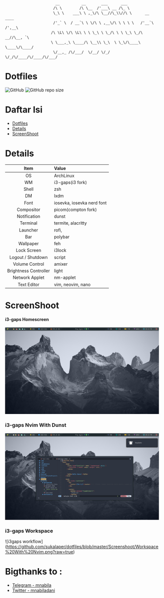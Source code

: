 ```
                       __          __       ___      ___
                      /\ \        /\ \__  /'___\ __ /\_ \
                      \_\ \    ___\ \ ,_\/\ \__//\_\\//\ \      __    ____
                      /'_` \  / __`\ \ \/\ \ ,__\/\ \ \ \ \   /'__`\ /',__\
                     /\ \L\ \/\ \L\ \ \ \_\ \ \_/\ \ \ \_\ \_/\  __//\__, `\
                     \ \___,_\ \____/\ \__\\ \_\  \ \_\/\____\ \____\/\____/
                      \/__,_ /\/___/  \/__/ \/_/   \/_/\/____/\/____/\/___/
```

# Dotfiles

![GitHub](https://img.shields.io/github/license/sukalaper/dotfiles?style=for-the-badge)
![GitHub repo size](https://img.shields.io/github/repo-size/sukalaper/dotfiles?label=dotfiles%20Size&style=for-the-badge)

# Daftar Isi

<!-- TOC depthFrom:2 -->

- [Dotfiles](#Dotfiles)
- [Details](#Details)
- [ScreenShoot](#ScreenShoot)

<!-- /TOC -->

# Details

|         Item          | Value                                           |
| :-------------------: | :---------------------------------------------- |
|          OS           | ArchLinux                                       |
|          WM           | i3-gaps(i3 fork)                                |
|         Shell         | zsh                                             |
|          DM           | lxdm                                            |
|         Font          | iosevka, iosevka nerd font                      |
|      Compositor       | picom(compton fork)                             |
|     Notification       | dunst                                           |
|       Terminal        | termite, alacritty                              |
|       Launcher        | rofi,                                            |
|          Bar          | polybar                                         |
|       Wallpaper       | feh                                             |
|      Lock Screen      | i3lock                                          |
|   Logout / Shutdown   | script                                          |
|    Volume Control     | amixer                                          |
| Brightness Controller | light                                           |
|    Network Applet     | nm-applet                                       |
|      Text Editor      | vim, neovim, nano                               |

# ScreenShoot

#### i3-gaps Homescreen

![i3gaps](https://github.com/sukalaper/dotfiles/blob/master/Screenshoot/Homescreen.png?raw=true)

### i3-gaps Nvim With Dunst
![i3gaps workflow](https://github.com/sukalaper/dotfiles/blob/master/Screenshoot/Nvim%20With%20Dunst.png?raw=true)

### i3-gaps Workspace
![i3gaps workflow] (https://github.com/sukalaper/dotfiles/blob/master/Screenshoot/Workspace%20With%20Nvim.png?raw=true)

# Bigthanks to :

- [Telegram - mnabila](https://t.me/mnabila)
- [Twitter - mnabiladani](https://twitter.com/mnabiladani)
